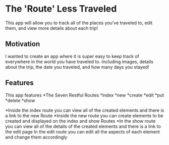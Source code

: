 # The 'Route' Less Traveled
This app will allow you to track all of the places you've traveled to, edit them, and view more details about each trip!

## Motivation
I wanted to create an app where it is super easy to keep track of everywhere in the world you have traveled to. Including images, details about the trip, the date you traveled, and how many days you stayed!

## Features
This app features
*The Seven Restful Routes
  *index
  *new
  *create
  *edit
  *put
  *delete
  *show

*Inside the index route you can view all of the created elements and there is a link to the new Route
*Inside the new route you can create elements to be created and displayed on the index and show Routes
*In the show route you can view all of the details of the created elements and there is a link to the edit page
In the edit route you can edit all the aspects of each element and change them accordingly
